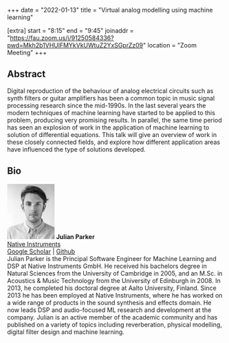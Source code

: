 +++
date = "2022-01-13"
title = "Virtual analog modelling using machine learning"

[extra]
start = "8:15"
end = "9:45"
joinaddr = "https://fau.zoom.us/j/91250584336?pwd=Mkh2b1VHUlFMYkVkUWtuZ2YxSGprZz09"
location = "Zoom Meeting"
+++

<!-- show more -->

## Abstract

Digital reproduction of the behaviour of analog electrical circuits such as synth filters or guitar amplifiers has been a common topic in music signal processing research since the mid-1990s. In the last several years the modern techniques of machine learning have started to be applied to this problem, producing very promising results. In parallel, the same time period has seen an explosion of work in the application of machine learning to solution of differential equations. This talk will give an overview of work in these closely connected fields, and explore how different application areas have influenced the type of solutions developed.

## Bio

<div class="member">
    <div class="profile">
        <img src="julian.jpg" />
        <b>Julian Parker</b><br />
        <a href="https://afrigal.online/2019/08/dr-julian-parker/" target="_blank">Native Instruments</a><br /><a href="https://scholar.google.com/citations?user=IpFBwuEAAAAJ&hl=en" target="_blank">Google Scholar</a> | <a href="https://github.com/julian-parker" target="_blank">Github</a>
    </div>
    <span>
        Julian Parker is the Principal Software Engineer for Machine Learning and DSP at Native Instruments GmbH. He received his bachelors degree in Natural Sciences from the University of Cambridge in 2005, and an M.Sc. in Acoustics & Music Technology from the University of Edinburgh in 2008. In 2013, he completed his doctoral degree at Aalto University, Finland. Since 2013 he has been employed at Native Instruments, where he has worked on a wide range of products in the sound synthesis and effects domain. He now leads DSP and audio-focused ML research and development at the company. Julian is an active member of the academic community and has published on a variety of topics including reverberation, physical modelling, digital filter design and machine learning.
    </span>
</div>
